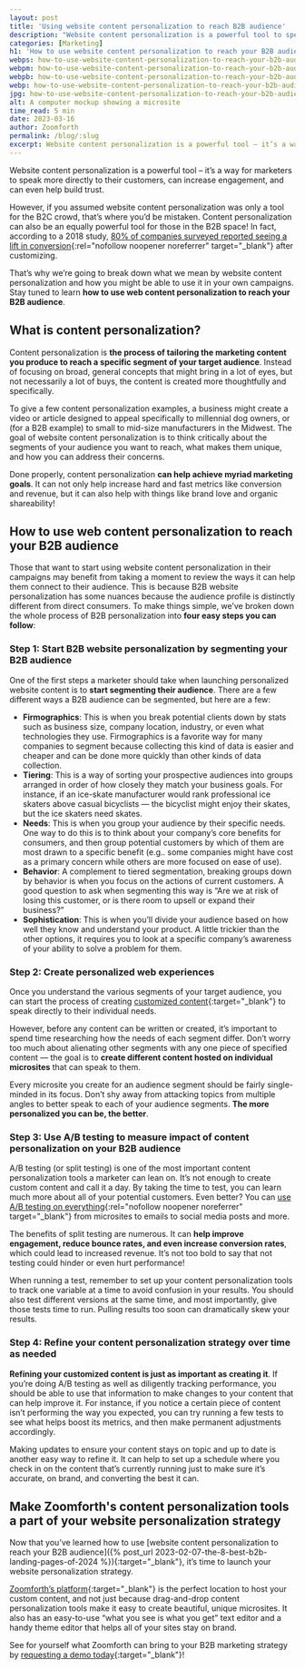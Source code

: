 ```yaml
---
layout: post
title: 'Using website content personalization to reach B2B audience'
description: "Website content personalization is a powerful tool to speak more directly to customers, increase engagement, and even build trust"
categories: [Marketing]
h1: 'How to use website content personalization to reach your B2B audience'
webps: how-to-use-website-content-personalization-to-reach-your-b2b-audience-376.webp
webpm: how-to-use-website-content-personalization-to-reach-your-b2b-audience-564.webp
webpb: how-to-use-website-content-personalization-to-reach-your-b2b-audience-744.webp
webp: how-to-use-website-content-personalization-to-reach-your-b2b-audience.webp
jpg: how-to-use-website-content-personalization-to-reach-your-b2b-audience.jpg
alt: A computer mockup showing a microsite
time_read: 5 min
date: 2023-03-16
author: Zoomforth
permalink: /blog/:slug
excerpt: Website content personalization is a powerful tool – it’s a way for marketers to speak more directly to their customers, can increase engagement, and can even help build trust.
---
```

Website content personalization is a powerful tool – it’s a way for marketers to speak more directly to their customers, can increase engagement, and can even help build trust.

However, if you assumed website content personalization was only a tool for the B2C crowd, that’s where you’d be mistaken. Content personalization can also be an equally powerful tool for those in the B2B space! In fact, according to a 2018 study, [80% of companies surveyed reported seeing a lift in conversion](https://econsultancy.com/reports/2018-optimization-report/){:rel="nofollow noopener noreferrer" target="_blank"} after customizing.

That’s why we’re going to break down what we mean by website content personalization and how you might be able to use it in your own campaigns. Stay tuned to learn **how to use web content personalization to reach your B2B audience**.

## What is content personalization?

Content personalization is **the process of tailoring the marketing content you produce to reach a specific segment of your target audience**. Instead of focusing on broad, general concepts that might bring in a lot of eyes, but not necessarily a lot of buys, the content is created more thoughtfully and specifically.

To give a few content personalization examples, a business might create a video or article designed to appeal specifically to millennial dog owners, or (for a B2B example) to small to mid-size manufacturers in the Midwest. The goal of website content personalization is to think critically about the segments of your audience you want to reach, what makes them unique, and how you can address their concerns.

Done properly, content personalization **can help achieve myriad marketing goals**. It can not only help increase hard and fast metrics like conversion and revenue, but it can also help with things like brand love and organic shareability!

## How to use web content personalization to reach your B2B audience

Those that want to start using website content personalization in their campaigns may benefit from taking a moment to review the ways it can help them connect to their audience. This is because B2B website personalization has some nuances because the audience profile is distinctly different from direct consumers. To make things simple, we’ve broken down the whole process of B2B personalization into **four easy steps you can follow**:

### Step 1: Start B2B website personalization by segmenting your B2B audience

One of the first steps a marketer should take when launching personalized website content is to **start segmenting their audience**. There are a few different ways a B2B audience can be segmented, but here are a few:

* **Firmographics**: This is when you break potential clients down by stats such as business size, company location, industry, or even what technologies they use. Firmographics is a favorite way for many companies to segment because collecting this kind of data is easier and cheaper and can be done more quickly than other kinds of data collection.
* **Tiering**: This is a way of sorting your prospective audiences into groups arranged in order of how closely they match your business goals. For instance, if an ice-skate manufacturer would rank professional ice skaters above casual bicyclists — the bicyclist might enjoy their skates, but the ice skaters need skates.
* **Needs**: This is when you group your audience by their specific needs. One way to do this is to think about your company’s core benefits for consumers, and then group potential customers by which of them are most drawn to a specific benefit (e.g.. some companies might have cost as a primary concern while others are more focused on ease of use).
* **Behavior**: A complement to tiered segmentation, breaking groups down by behavior is when you focus on the actions of current customers. A good question to ask when segmenting this way is “Are we at risk of losing this customer, or is there room to upsell or expand their business?”
* **Sophistication**: This is when you’ll divide your audience based on how well they know and understand your product. A little trickier than the other options, it requires you to look at a specific company’s awareness of your ability to solve a problem for them.

### Step 2: Create personalized web experiences

Once you understand the various segments of your target audience, you can start the process of creating [customized content]({{'blog/how-to-create-a-content-experience-that-targets-and-converts'|relative_url}}){:target="_blank"} to speak directly to their individual needs.

However, before any content can be written or created, it’s important to spend time researching how the needs of each segment differ. Don’t worry too much about alienating other segments with any one piece of specified content — the goal is to **create different content hosted on individual microsites** that can speak to them.

Every microsite you create for an audience segment should be fairly single-minded in its focus. Don’t shy away from attacking topics from multiple angles to better speak to each of your audience segments. **The more personalized you can be, the better**.

### Step 3: Use A/B testing to measure impact of content personalization on your B2B audience

A/B testing (or split testing) is one of the most important content personalization tools a marketer can lean on. It’s not enough to create custom content and call it a day. By taking the time to test, you can learn much more about all of your potential customers. Even better? You can [use A/B testing on everything](https://www.forbes.com/sites/forbesagencycouncil/2020/03/12/ab-testing-the-benefits-and-how-to-use-it-efficiently/?sh=24497e44786d){:rel="nofollow noopener noreferrer" target="_blank"} from microsites to emails to social media posts and more.

The benefits of split testing are numerous. It can **help improve engagement, reduce bounce rates, and even increase conversion rates**, which could lead to increased revenue. It’s not too bold to say that not testing could hinder or even hurt performance!

When running a test, remember to set up your content personalization tools to track one variable at a time to avoid confusion in your results. You should also test different versions at the same time, and most importantly, give those tests time to run. Pulling results too soon can dramatically skew your results.

### Step 4: Refine your content personalization strategy over time as needed

**Refining your customized content is just as important as creating it**. If you’re doing A/B testing as well as diligently tracking performance, you should be able to use that information to make changes to your content that can help improve it. For instance, if you notice a certain piece of content isn’t performing the way you expected, you can try running a few tests to see what helps boost its metrics, and then make permanent adjustments accordingly.

Making updates to ensure your content stays on topic and up to date is another easy way to refine it. It can help to set up a schedule where you check in on the content that’s currently running just to make sure it’s accurate, on brand, and converting the best it can.

## Make Zoomforth's content personalization tools a part of your website personalization strategy

Now that you’ve learned how to use [website content personalization to reach your B2B audience]({% post_url 2023-02-07-the-8-best-b2b-landing-pages-of-2024 %}){:target="_blank"}, it’s time to launch your website personalization strategy.

[Zoomforth’s platform]({{site.baseurl}}){:target="_blank"} is the perfect location to host your custom content, and not just because drag-and-drop content personalization tools make it easy to create beautiful, unique microsites. It also has an easy-to-use “what you see is what you get” text editor and a handy theme editor that helps all of your sites stay on brand.

See for yourself what Zoomforth can bring to your B2B marketing strategy by [requesting a demo today]({{'request-demo'|relative_url}}){:target="_blank"}!
